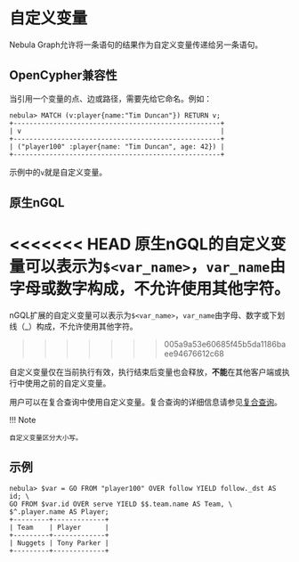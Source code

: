 # 自定义变量

Nebula Graph允许将一条语句的结果作为自定义变量传递给另一条语句。

## OpenCypher兼容性

当引用一个变量的点、边或路径，需要先给它命名。例如：

```ngql
nebula> MATCH (v:player{name:"Tim Duncan"}) RETURN v;
+----------------------------------------------------+
| v                                                  |
+----------------------------------------------------+
| ("player100" :player{name: "Tim Duncan", age: 42}) |
+----------------------------------------------------+
```

示例中的`v`就是自定义变量。

## 原生nGQL

<<<<<<< HEAD
原生nGQL的自定义变量可以表示为`$<var_name>`，`var_name`由字母或数字构成，不允许使用其他字符。
=======
nGQL扩展的自定义变量可以表示为`$<var_name>`，`var_name`由字母、数字或下划线（_）构成，不允许使用其他字符。
>>>>>>> 005a9a53e60685f45b5da1186baee94676612c68

自定义变量仅在当前执行有效，执行结束后变量也会释放，**不能**在其他客户端或执行中使用之前的自定义变量。

用户可以在复合查询中使用自定义变量。复合查询的详细信息请参见[复合查询](1.composite-queries.md)。

!!! Note

    自定义变量区分大小写。

## 示例

```ngql
nebula> $var = GO FROM "player100" OVER follow YIELD follow._dst AS id; \
GO FROM $var.id OVER serve YIELD $$.team.name AS Team, \
$^.player.name AS Player;
+---------+-------------+
| Team    | Player      |
+---------+-------------+
| Nuggets | Tony Parker |
+---------+-------------+
```
